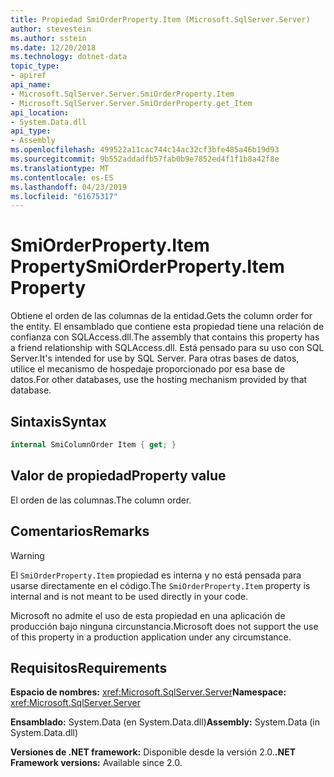 ```yaml
---
title: Propiedad SmiOrderProperty.Item (Microsoft.SqlServer.Server)
author: stevestein
ms.author: sstein
ms.date: 12/20/2018
ms.technology: dotnet-data
topic_type:
- apiref
api_name:
- Microsoft.SqlServer.Server.SmiOrderProperty.Item
- Microsoft.SqlServer.Server.SmiOrderProperty.get_Item
api_location:
- System.Data.dll
api_type:
- Assembly
ms.openlocfilehash: 499522a11cac744c14ac32cf3bfe485a46b19d93
ms.sourcegitcommit: 9b552addadfb57fab0b9e7852ed4f1f1b8a42f8e
ms.translationtype: MT
ms.contentlocale: es-ES
ms.lasthandoff: 04/23/2019
ms.locfileid: "61675317"
---
```

# <a name="smiorderpropertyitem-property"></a><span data-ttu-id="c866f-102">SmiOrderProperty.Item Property</span><span class="sxs-lookup"><span data-stu-id="c866f-102">SmiOrderProperty.Item Property</span></span>

<span data-ttu-id="c866f-103">Obtiene el orden de las columnas de la entidad.</span><span class="sxs-lookup"><span data-stu-id="c866f-103">Gets the column order for the entity.</span></span> <span data-ttu-id="c866f-104">El ensamblado que contiene esta propiedad tiene una relación de confianza con SQLAccess.dll.</span><span class="sxs-lookup"><span data-stu-id="c866f-104">The assembly that contains this property has a friend relationship with SQLAccess.dll.</span></span> <span data-ttu-id="c866f-105">Está pensado para su uso con SQL Server.</span><span class="sxs-lookup"><span data-stu-id="c866f-105">It's intended for use by SQL Server.</span></span> <span data-ttu-id="c866f-106">Para otras bases de datos, utilice el mecanismo de hospedaje proporcionado por esa base de datos.</span><span class="sxs-lookup"><span data-stu-id="c866f-106">For other databases, use the hosting mechanism provided by that database.</span></span>

## <a name="syntax"></a><span data-ttu-id="c866f-107">Sintaxis</span><span class="sxs-lookup"><span data-stu-id="c866f-107">Syntax</span></span>

```csharp
internal SmiColumnOrder Item { get; }
```

## <a name="property-value"></a><span data-ttu-id="c866f-108">Valor de propiedad</span><span class="sxs-lookup"><span data-stu-id="c866f-108">Property value</span></span>

<span data-ttu-id="c866f-109">El orden de las columnas.</span><span class="sxs-lookup"><span data-stu-id="c866f-109">The column order.</span></span>

## <a name="remarks"></a><span data-ttu-id="c866f-110">Comentarios</span><span class="sxs-lookup"><span data-stu-id="c866f-110">Remarks</span></span>

> [!WARNING]
> <span data-ttu-id="c866f-111">El `SmiOrderProperty.Item` propiedad es interna y no está pensada para usarse directamente en el código.</span><span class="sxs-lookup"><span data-stu-id="c866f-111">The `SmiOrderProperty.Item` property is internal and is not meant to be used directly in your code.</span></span>
>
> <span data-ttu-id="c866f-112">Microsoft no admite el uso de esta propiedad en una aplicación de producción bajo ninguna circunstancia.</span><span class="sxs-lookup"><span data-stu-id="c866f-112">Microsoft does not support the use of this property in a production application under any circumstance.</span></span>

## <a name="requirements"></a><span data-ttu-id="c866f-113">Requisitos</span><span class="sxs-lookup"><span data-stu-id="c866f-113">Requirements</span></span>

<span data-ttu-id="c866f-114">**Espacio de nombres:** <xref:Microsoft.SqlServer.Server></span><span class="sxs-lookup"><span data-stu-id="c866f-114">**Namespace:** <xref:Microsoft.SqlServer.Server></span></span>

<span data-ttu-id="c866f-115">**Ensamblado:** System.Data (en System.Data.dll)</span><span class="sxs-lookup"><span data-stu-id="c866f-115">**Assembly:** System.Data (in System.Data.dll)</span></span>

<span data-ttu-id="c866f-116">**Versiones de .NET framework:** Disponible desde la versión 2.0.</span><span class="sxs-lookup"><span data-stu-id="c866f-116">**.NET Framework versions:** Available since 2.0.</span></span>